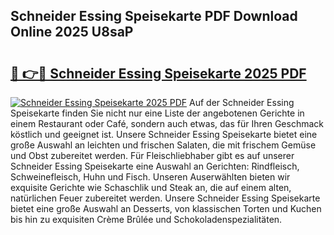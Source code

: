 ## Schneider Essing Speisekarte PDF Download Online 2025 U8saP

# <h2><a href="http://gccr55r.nevu.top/?p=Schneider+Essing+Speisekarte">🔗 👉🔴 Schneider Essing Speisekarte 2025 PDF</a></h2>

[![Schneider Essing Speisekarte 2025 PDF](https://i.imgur.com/dBaPXMq.png)](http://gccr55r.nevu.top/?p=Schneider+Essing+Speisekarte)
Auf der Schneider Essing Speisekarte finden Sie nicht nur eine Liste der angebotenen Gerichte in einem Restaurant oder Café, sondern auch etwas, das für Ihren Geschmack köstlich und geeignet ist. Unsere Schneider Essing Speisekarte bietet eine große Auswahl an leichten und frischen Salaten, die mit frischem Gemüse und Obst zubereitet werden. Für Fleischliebhaber gibt es auf unserer Schneider Essing Speisekarte eine Auswahl an Gerichten: Rindfleisch, Schweinefleisch, Huhn und Fisch. Unseren Auserwählten bieten wir exquisite Gerichte wie Schaschlik und Steak an, die auf einem alten, natürlichen Feuer zubereitet werden. Unsere Schneider Essing Speisekarte bietet eine große Auswahl an Desserts, von klassischen Torten und Kuchen bis hin zu exquisiten Crème Brûlée und Schokoladenspezialitäten.
